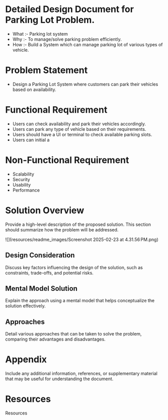 # Detailed Design Document for Parking Lot Problem.
- What :- Parking lot system
- Why :- To manage/solve parking problem efficiently.
- How :- Build a System which can manage parking lot of various types of vehicle.

# Problem Statement
- Design a Parking Lot System where customers can park their vehicles based on availability.

# Functional Requirement
- Users can check availability and park their vehicles accordingly.
- Users can park any type of vehicle based on their requirements.
- Users should have a UI or terminal to check available parking slots.
- Users can initial a 
# Non-Functional Requirement

- Scalability
- Security
- Usability
- Performance

# Solution Overview

Provide a high-level description of the proposed solution. This section should summarize how the problem will be addressed.
<!-- https://editor.plantuml.com/uml/NSvB3e0W30JGFQTeF8decXKdA4XCOmK2nSJR-rlXB2SlanchO96siq8lgS3SggGz59NlcZnbZ0A3Ff0O7PESO4Cvo8S1i8AslPjIsYYkdPb-nk1BdabannyoMjqPGroUAnS0 -->
![](resources/readme_images/Screenshot 2025-02-23 at 4.31.56 PM.png)

## Design Consideration

Discuss key factors influencing the design of the solution, such as constraints, trade-offs, and potential risks.

## Mental Model Solution

Explain the approach using a mental model that helps conceptualize the solution effectively.

## Approaches

Detail various approaches that can be taken to solve the problem, comparing their advantages and disadvantages.

# Appendix

Include any additional information, references, or supplementary material that may be useful for understanding the document.

# Resources
Resources


